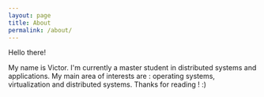 ```yaml
---
layout: page
title: About
permalink: /about/
---
```


Hello there!

My name is Victor. I'm currently a master student in distributed systems and applications. My main area of interests are : operating systems, virtualization and distributed systems. 
Thanks for reading ! :)
